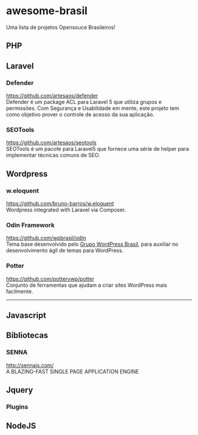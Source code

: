 # awesome-brasil
Uma lista de projetos Opensouce Brasileiros!

PHP
---
## Laravel

### Defender
https://github.com/artesaos/defender  
Defender é um package ACL para Laravel 5 que utiliza grupos e permissões. Com Segurança e Usabilidade em mente, este projeto tem como objetivo prover o controle de acesso da sua aplicação.

### SEOTools
https://github.com/artesaos/seotools  
SEOTools é um pacote para Laravel5 que fornece uma série de helper para implementar técnicas comuns de SEO.

## Wordpress

### w.eloquent 
https://github.com/bruno-barros/w.eloquent  
Wordpress integrated with Laravel via Composer.

### Odin Framework
https://github.com/wpbrasil/odin  
Tema base desenvolvido pelo [Grupo WordPress Brasil](https://www.facebook.com/groups/wordpress.brasil), para auxiliar no desenvolvimento ágil de temas para WordPress.

### Potter
https://github.com/potterywp/potter  
Conjunto de ferramentas que ajudam a criar sites WordPress mais facilmente.

-------------------------------------------------------

Javascript
----------

## Bibliotecas

### SENNA
http://sennajs.com/  
A BLAZING-FAST SINGLE PAGE APPLICATION ENGINE

## Jquery

### Plugins

## NodeJS
